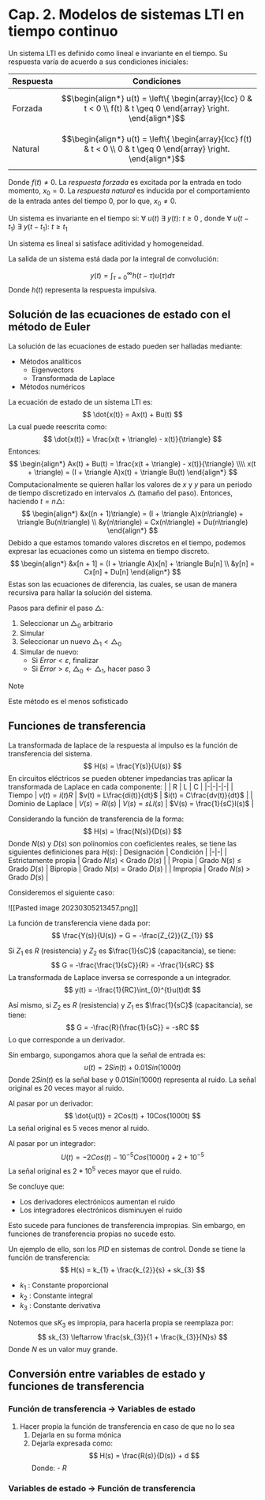 # Cap. 2. Modelos de sistemas LTI en tiempo continuo

Un sistema LTI es definido como lineal e invariante en el tiempo.
Su respuesta varía de acuerdo a sus condiciones iniciales:

| Respuesta | Condiciones |
|-|-|
| Forzada | $$\begin{align*} u(t) = \left\{ \begin{array}{lcc} 0 & t < 0 \\ f(t) & t \geq 0 \end{array} \right. \end{align*}$$ |
| Natural | $$\begin{align*} u(t) = \left\{ \begin{array}{lcc} f(t) & t < 0 \\ 0 & t \geq 0 \end{array} \right. \end{align*}$$ |

Donde $f(t) \neq 0$. 
La _respuesta forzada_ es excitada por la entrada en todo momento, $x_{0} = 0$.
La _respuesta natural_ es inducida por el comportamiento de la entrada antes del tiempo 0, por lo que, $x_{0} \neq 0$.

Un sistema es invariante en el tiempo si:
$\forall$ $u(t)$ $\exists$ $y(t)$: $t \geq 0$ , donde
$\forall$ $u(t - t_{1})$ $\exists$ $y(t - t_{1})$: $t \geq t_{1}$

Un sistema es lineal si satisface aditividad y homogeneidad.

La salida de un sistema está dada por la integral de convolución:

$$
	y(t) = \int_{\tau = 0}^{\infty} h(t - \tau)u(\tau)d\tau
$$
Donde $h(t)$ representa la respuesta impulsiva.


## Solución de las ecuaciones de estado con el método de Euler

La solución de las ecuaciones de estado pueden ser halladas mediante:
- Métodos analíticos
	- Eigenvectors
	- Transformada de Laplace
- Métodos numéricos

La ecuación de estado de un sistema LTI es:
$$
	\dot{x(t)} = Ax(t) + Bu(t)
$$
La cual puede reescrita como:
$$
	\dot{x(t)} = \frac{x(t + \triangle) - x(t)}{\triangle}
$$
Entonces:
$$
\begin{align*}
	Ax(t) + Bu(t) = \frac{x(t + \triangle) - x(t)}{\triangle} \\\\
	x(t + \triangle) = (I + \triangle A)x(t) + \triangle Bu(t)
\end{align*}
$$
Computacionalmente se quieren hallar los valores de $x$ y $y$ para un periodo de tiempo discretizado en intervalos $\triangle$ (tamaño del paso). Entonces, haciendo $t = n\triangle$:
$$
\begin{align*}
	&x((n + 1)\triangle) = (I + \triangle A)x(n\triangle) + \triangle Bu(n\triangle) \\
	&y(n\triangle) = Cx(n\triangle) + Du(n\triangle)
\end{align*}
$$
Debido a que estamos tomando valores discretos en el tiempo, podemos expresar las ecuaciones como un sistema en tiempo discreto.
$$
\begin{align*}
	&x[n + 1] = (I + \triangle A)x[n] + \triangle Bu[n] \\
	&y[n] = Cx[n] + Du[n]
\end{align*}
$$
Estas son las ecuaciones de diferencia, las cuales, se usan de manera recursiva para hallar la solución del sistema.

Pasos para definir el paso $\triangle$:
1. Seleccionar un $\triangle_{0}$ arbitrario
2. Simular
3. Seleccionar un nuevo $\triangle_{1} < \triangle_{0}$ 
4. Simular de nuevo:
	-  Si $Error < \varepsilon$, finalizar
	- Si $Error > \varepsilon$, $\triangle_{0} \leftarrow \triangle_{1}$, hacer paso 3

>[!Note]
>Este método es el menos sofisticado


## Funciones de transferencia

La transformada de laplace de la respuesta al impulso es la función de transferencia del sistema.
$$
	H(s) = \frac{Y(s)}{U(s)}
$$
En circuitos eléctricos se pueden obtener impedancias tras aplicar la transformada de Laplace en cada componente:
| | R | L | C |
|-|-|-|-|
| Tiempo | $v(t) = i(t)R$ | $v(t) = L\frac{di(t)}{dt}$ | $i(t) = C\frac{dv(t)}{dt}$ |
| Dominio de Laplace | $V(s) = RI(s)$ | $V(s) = sLI(s)$ | $V(s) = \frac{1}{sC}I(s)$ |

Considerando la función de transferencia de la forma:
$$
	H(s) = \frac{N(s)}{D(s)}
$$
Donde $N(s)$ y $D(s)$ son polinomios con coeficientes reales, se tiene las siguientes definiciones para $H(s)$:
| Designación | Condición |
|-|-|
| Estrictamente propia | Grado $N(s)$ $<$ Grado $D(s)$ |
| Propia | Grado $N(s)$ $\leq$ Grado $D(s)$
| Bipropia | Grado $N(s)$ $=$ Grado $D(s)$ |
| Impropia | Grado $N(s)$ $>$ Grado $D(s)$ |

Consideremos el siguiente caso:

![[Pasted image 20230305213457.png]]

La función de transferencia viene dada por:
$$
	\frac{Y(s)}{U(s)} = G = -\frac{Z_{2}}{Z_{1}}
$$

Si $Z_{1}$ es $R$ (resistencia) y $Z_{2}$ es $\frac{1}{sC}$ (capacitancia), se tiene:
$$
	G = -\frac{\frac{1}{sC}}{R} = -\frac{1}{sRC}
$$
La transformada de Laplace inversa se corresponde a un integrador.
$$
	y(t) = -\frac{1}{RC}\int_{0}^{t}u(t)dt
$$

Así mismo, si $Z_{2}$ es $R$ (resistencia) y $Z_{1}$ es $\frac{1}{sC}$ (capacitancia), se tiene:
$$
	G = -\frac{R}{\frac{1}{sC}} = -sRC
$$
Lo que corresponde a un derivador.


Sin embargo, supongamos ahora que la señal de entrada es:
$$
	u(t) = 2Sin(t) + 0.01Sin(1000t)
$$
Donde $2Sin(t)$ es la señal base y $0.01Sin(1000t)$ representa al ruido.
La señal original es 20 veces mayor al ruido.

Al pasar por un derivador:
$$
	\dot{u(t)} = 2Cos(t) + 10Cos(1000t)
$$
La señal original es 5 veces menor al ruido.

Al pasar por un integrador:
$$
	U(t) = -2Cos(t) - 10^{-5}Cos(1000t) + 2 + 10^{-5}
$$
La señal original es $2*10^{5}$ veces mayor que el ruido.

Se concluye que:
- Los derivadores electrónicos aumentan el ruido
- Los integradores electrónicos disminuyen el ruido

Esto sucede para funciones de transferencia impropias.
Sin embargo, en funciones de transferencia propias no sucede esto.

Un ejemplo de ello, son los _PID_ en sistemas de control. Donde se tiene la función de transferencia:
$$
	H(s) = k_{1} + \frac{k_{2}}{s} + sk_{3}
$$
- $k_{1}$ : Constante proporcional
- $k_{2}$ : Constante integral
- $k_{3}$ : Constante derivativa

Notemos que $sK_{3}$ es impropia, para hacerla propia se reemplaza por:
$$
	sk_{3} \leftarrow \frac{sk_{3}}{1 + \frac{k_{3}}{N}s}
$$
Donde $N$ es un valor muy grande.


## Conversión entre variables de estado y funciones de transferencia

### Función de transferencia $\rightarrow$ Variables de estado

1. Hacer propia la función de transferencia en caso de que no lo sea
	1. Dejarla en su forma mónica
	2. Dejarla expresada como:	
	    $$
		H(s) = \frac{R(s)}{D(s)} + d
	  $$
            Donde:
            - $R$	 
		


### Variables de estado $\rightarrow$ Función de transferencia

